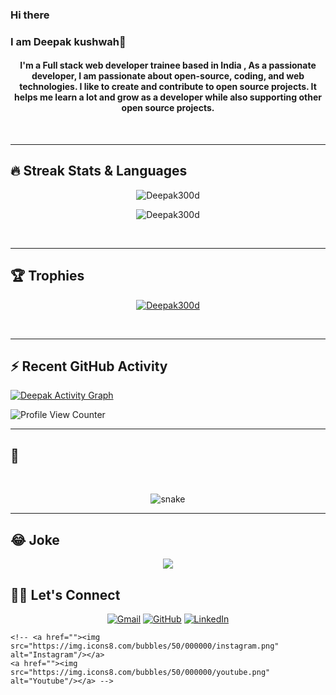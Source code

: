 ### Hi there 
### I am Deepak kushwah👋

<!--
**Deepak300d/Deepak300d** is a ✨ _special_ ✨ repository because its `README.md` (this file) appears on your GitHub profile.



<h1 align="center">Hi , I'm Jay <img src="https://media.giphy.com/media/hvRJCLFzcasrR4ia7z/giphy.gif" width="35"></h1>
<p align="center">
  <a href="https://github.com/Deepak300d"><img src="https://readme-typing-svg.herokuapp.com?lines=Front+End+Developer;JavaScript%20|%20Angular%20|%20React%20Enthusiast;Always%20learning%20new%20things&center=true&width=500&height=50"></a>
</p>
<hr/>
<!-- I like to Code, Design, Innovate and Experiment. I am an enthusiastic and a social person who loves to take up new challenges and learn new skills. I love meeting new people, exchanging ideas and spreading knowledge and positivity. -->

<h4 align="center">
I'm a Full stack web developer trainee  based in India , As a passionate developer, I am passionate about open-source, coding, and web technologies.
 I like to create and contribute to open source projects. It helps me learn a lot and grow as a developer while also supporting other open source projects.
</h4>
<br>
<!--<div align="center">
  <a href="https://open.spotify.com/user/6s6pbtefezpookh8gwnkko15v">
    <img src="https://readme-spotify-tingz.vercel.app/api/now-playing">
  </a>
</div> -->
<hr/> 

## 🔥 Streak Stats & Languages
<p align="center"><img src="https://github-readme-streak-stats.herokuapp.com/?user=Deepak300d&theme=algolia" alt="Deepak300d" /></p>
<p align="center"><img src="https://github-readme-stats.vercel.app/api/top-langs/?username=Deepak300d&theme=algolia&layout=compact" alt="Deepak300d" /></p>

<br>
<hr/>

## 🏆 Trophies
<p align="center"> <a href="https://github.com/Deepak300d"><img
      src="https://github-profile-trophy.vercel.app/?username=Deepak300d&row=1&column=6&theme=algolia" alt="Deepak300d" /></a>  </p>

<!-- algolia -->
<br>
<hr/>

## ⚡ Recent GitHub Activity
<a href="https://github.com/Deepak300d"><img alt="Deepak Activity Graph" src="https://activity-graph.herokuapp.com/graph?username=Deepak300d&custom_title=Deep's%20Contribution%20Graph&theme=react-dark" /></a>

  ![Profile View Counter](https://komarev.com/ghpvc/?username=Deepak300d)

<hr/>

## 🐍
  <br>
  <p align="center">
  <img src="https://raw.githubusercontent.com/Deepak300d/Deepak300d/output/github-contribution-grid-snake-dark.svg" alt="snake"></center>
</p>

<hr/>

## 😂 Joke
<div align="center">
<img src='https://readme-jokes.vercel.app/api?hideBorder&theme=tokyonight' />
</div>

## 🙋‍♀️ Let's Connect
<p align="center">
  <!-- <a href=""><img src="https://img.icons8.com/bubbles/50/000000/web.png" alt="Website"/></a> -->
	<a href="mailto:Deepak.300d@gmail.com"><img src="https://img.icons8.com/bubbles/50/000000/gmail.png" title='Gmail' alt="Gmail"/></a>
	<a href="https://github.com/Deepak300d"><img src="https://img.icons8.com/bubbles/50/000000/github.png" title='GitHub' alt="GitHub"/></a>
	<a href="https://in.linkedin.com/in/deepak-kushwah-290373226"><img src="https://img.icons8.com/bubbles/50/000000/linkedin.png" title='LinkedIn' alt="LinkedIn"/></a>
	
	<!-- <a href=""><img src="https://img.icons8.com/bubbles/50/000000/instagram.png" alt="Instagram"/></a>
	<a href=""><img src="https://img.icons8.com/bubbles/50/000000/youtube.png" alt="Youtube"/></a> -->
	
</p>

